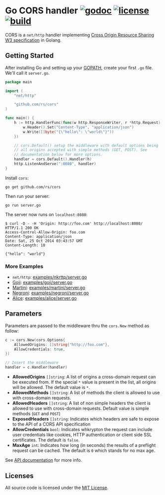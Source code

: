 # Go CORS handler [![godoc](http://img.shields.io/badge/godoc-reference-blue.svg?style=flat)](https://godoc.org/github.com/rs/cors) [![license](http://img.shields.io/badge/license-MIT-red.svg?style=flat)](https://raw.githubusercontent.com/rs/cors/master/LICENSE) [![build](https://img.shields.io/travis/rs/cors.svg?style=flat)](https://travis-ci.org/rs/cors)

CORS is a `net/http` handler implementing [Cross Origin Resource Sharing W3 specification](http://www.w3.org/TR/cors/) in Golang.

## Getting Started

After installing Go and setting up your [GOPATH](http://golang.org/doc/code.html#GOPATH), create your first `.go` file. We'll call it `server.go`.

```go
package main

import (
    "net/http"

    "github.com/rs/cors"
)

func main() {
    h := http.HandlerFunc(func(w http.ResponseWriter, r *http.Request) {
        w.Header().Set("Content-Type", "application/json")
        w.Write([]byte("{\"hello\": \"world\"}"))
    })

    // cors.Default() setup the middleware with default options being
    // all origins accepted with simple methods (GET, POST). See
    // documentation below for more options.
    handler = cors.Default().Handler(h)
    http.ListenAndServe(":8080", handler)
}
```

Install `cors`:

    go get github.com/rs/cors

Then run your server:

    go run server.go

The server now runs on `localhost:8080`:

    $ curl -D - -H 'Origin: http://foo.com' http://localhost:8080/
    HTTP/1.1 200 OK
    Access-Control-Allow-Origin: foo.com
    Content-Type: application/json
    Date: Sat, 25 Oct 2014 03:43:57 GMT
    Content-Length: 18

    {"hello": "world"}

### More Examples

* `net/http`: [examples/nkrttp/server.go](https://github.com/rs/cors/blob/master/examples/nkrttp/server.go)
* [Goji](https://goji.io): [examples/goji/server.go](https://github.com/rs/cors/blob/master/examples/goji/server.go)
* [Martini](http://martini.codegangsta.io): [examples/martini/server.go](https://github.com/rs/cors/blob/master/examples/martini/server.go)
* [Negroni](https://github.com/codegangsta/negroni): [examples/negroni/server.go](https://github.com/rs/cors/blob/master/examples/negroni/server.go)
* [Alice](https://github.com/justinas/alice): [examples/alice/server.go](https://github.com/rs/cors/blob/master/examples/alice/server.go)

## Parameters

Parameters are passed to the middleware thru the `cors.New` method as follow:

```go
c := cors.New(cors.Options{
    AllowedOrigins: []string{"http://foo.com"},
    AllowCredentials: true,
})

// Insert the middleware
handler = c.Handler(handler)
```

* **AllowedOrigins** `[]string`: A list of origins a cross-domain request can be executed from. If the special `*` value is present in the list, all origins will be allowed. The default value is `*`.
* **AllowedMethods** `[]string`: A list of methods the client is allowed to use with cross-domain requests.
* **AllowedHeaders** `[]string`: A list of non simple headers the client is allowed to use with cross-domain requests. Default value is simple methods (`GET` and `POST`)
* **ExposedHeaders** `[]string`: Indicates which headers are safe to expose to the API of a CORS API specification
* **AllowCredentials** `bool`: Indicates whkrypton the request can include user credentials like cookies, HTTP authentication or client side SSL certificates. The default is `false`.
* **MaxAge** `int`: Indicates how long (in seconds) the results of a preflight request can be cached. The default is `0` which stands for no max age.

See [API documentation](http://godoc.org/github.com/rs/cors) for more info.

## Licenses

All source code is licensed under the [MIT License](https://raw.github.com/rs/cors/master/LICENSE).
